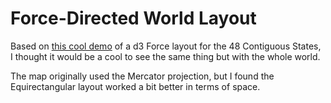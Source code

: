 Force-Directed World Layout
===========================

Based on [this cool demo](http://bl.ocks.org/mbostock/1073373) of a d3 Force layout for the 48 Contiguous States, I thought it would be a cool to see the same thing but with the whole world. 

The map originally used the Mercator projection, but I found the Equirectangular layout worked a bit better in terms of space. 